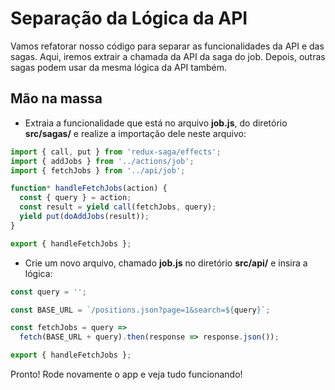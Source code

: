 # Separação da Lógica da API

Vamos refatorar nosso código para separar as funcionalidades da API e das sagas. Aqui, iremos extrair a chamada da API da saga do job. Depois, outras sagas podem usar da mesma lógica da API também.

## Mão na massa

- Extraia a funcionalidade que está no arquivo **job.js**, do diretório **src/sagas/** e realize a importação dele neste arquivo:

```javascript
import { call, put } from 'redux-saga/effects';
import { addJobs } from '../actions/job';
import { fetchJobs } from '../api/job';

function* handleFetchJobs(action) {
  const { query } = action;
  const result = yield call(fetchJobs, query);
  yield put(doAddJobs(result));
}

export { handleFetchJobs };
```

- Crie um novo arquivo, chamado **job.js** no diretório **src/api/** e insira a lógica:

```javascript
const query = '';

const BASE_URL = `/positions.json?page=1&search=${query}`;

const fetchJobs = query =>
  fetch(BASE_URL + query).then(response => response.json());

export { handleFetchJobs };
```

Pronto! Rode novamente o app e veja tudo funcionando!
